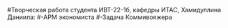 #Творческая работа студента ИВТ-22-1б, кафедры ИТАС, Хамидуллина Даниила:
#-АРМ экономиста
#-Задача Коммивояжера
